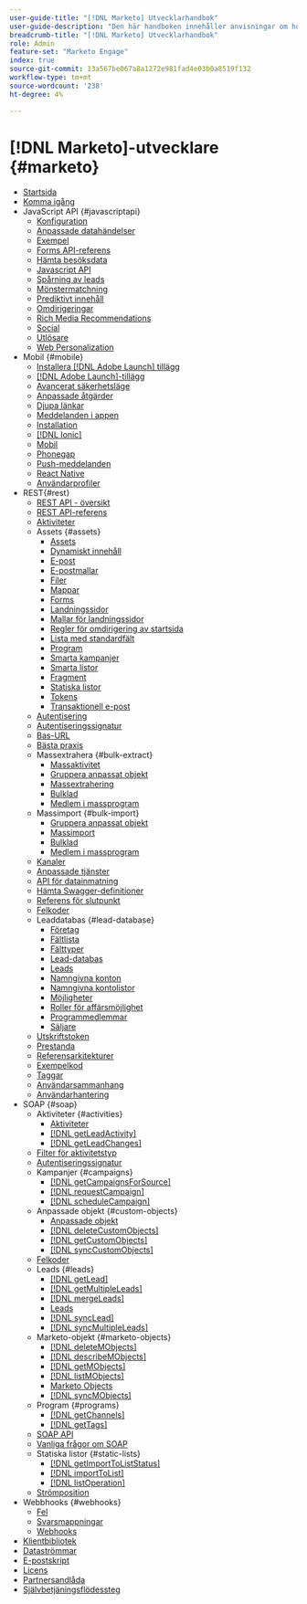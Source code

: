 ```yaml
---
user-guide-title: "[!DNL Marketo] Utvecklarhandbok"
user-guide-description: "Den här handboken innehåller anvisningar om hur du använder [!DNL Marketo] API:er."
breadcrumb-title: "[!DNL Marketo] Utvecklarhandbok"
role: Admin
feature-set: "Marketo Engage"
index: true
source-git-commit: 13a567be067a8a1272e981fad4e03b0a8519f132
workflow-type: tm+mt
source-wordcount: '238'
ht-degree: 4%

---
```



# [!DNL Marketo]-utvecklare {#marketo}

- [Startsida](home.md)
- [Komma igång](getting-started.md)
- JavaScript API {#javascriptapi}
   - [Konfiguration](javascript-api/configuration.md)
   - [Anpassade datahändelser](javascript-api/custom-data-events.md)
   - [Exempel](javascript-api/examples.md)
   - [Forms API-referens](javascript-api/forms-api-reference.md)
   - [Hämta besöksdata](javascript-api/get-visitor-data.md)
   - [Javascript API](javascript-api/javascript-api.md)
   - [Spårning av leads](javascript-api/lead-tracking.md)
   - [Mönstermatchning](javascript-api/pattern-match.md)
   - [Prediktivt innehåll](javascript-api/predictive-content.md)
   - [Omdirigeringar](javascript-api/redirect.md)
   - [Rich Media Recommendations](javascript-api/rich-media-recommendation.md)
   - [Social](javascript-api/social.md)
   - [Utlösare](javascript-api/triggers.md)
   - [Web Personalization](javascript-api/web-personalization.md)
- Mobil {#mobile}
   - [Installera [!DNL Adobe Launch] tillägg](mobile/adobe-launch-extension-installation.md)
   - [[!DNL Adobe Launch]-tillägg](mobile/adobe-launch-extension.md)
   - [Avancerat säkerhetsläge](mobile/advanced-security-access-mode.md)
   - [Anpassade åtgärder](mobile/custom-actions.md)
   - [Djupa länkar](mobile/enabling-deep-links-in-your-app.md)
   - [Meddelanden i appen](mobile/in-app-messages.md)
   - [Installation](mobile/installation.md)
   - [[!DNL Ionic]](mobile/ionic.md)
   - [Mobil](mobile/mobile.md)
   - [Phonegap](mobile/phonegap.md)
   - [Push-meddelanden](mobile/push-notifications.md)
   - [React Native](mobile/react-native.md)
   - [Användarprofiler](mobile/user-profiles.md)
- REST{#rest}
   - [REST API - översikt](rest-api/rest-api.md)
   - [REST API-referens](https://developer.adobe.com/marketo-apis/)
   - [Aktiviteter](rest-api/activities.md)
   - Assets {#assets}
      - [Assets](rest-api/assets.md)
      - [Dynamiskt innehåll](rest-api/dynamic-content.md)
      - [E-post](rest-api/emails.md)
      - [E-postmallar](rest-api/email-templates.md)
      - [Filer](rest-api/files.md)
      - [Mappar](rest-api/folders.md)
      - [Forms](rest-api/forms.md)
      - [Landningssidor](rest-api/landing-pages.md)
      - [Mallar för landningssidor](rest-api/landing-page-templates.md)
      - [Regler för omdirigering av startsida](rest-api/landing-page-redirect-rules.md)
      - [Lista med standardfält](rest-api/list-of-standard-fields.md)
      - [Program](rest-api/programs.md)
      - [Smarta kampanjer](rest-api/smart-campaigns.md)
      - [Smarta listor](rest-api/smart-lists.md)
      - [Fragment](rest-api/snippets.md)
      - [Statiska listor](rest-api/static-lists.md)
      - [Tokens](rest-api/tokens.md)
      - [Transaktionell e-post](rest-api/transactional-email.md)
   - [Autentisering](rest-api/authentication.md)
   - [Autentiseringssignatur](rest-api/authentication-signature.md)
   - [Bas-URL](rest-api/base-url.md)
   - [Bästa praxis](rest-api/marketo-integration-best-practices.md)
   - Massextrahera {#bulk-extract}
      - [Massaktivitet](rest-api/bulk-activity-extract.md)
      - [Gruppera anpassat objekt](rest-api/bulk-custom-object-extract.md)
      - [Massextrahering](rest-api/bulk-extract.md)
      - [Bulklad](rest-api/bulk-lead-extract.md)
      - [Medlem i massprogram](rest-api/bulk-program-member-extract.md)
   - Massimport {#bulk-import}
      - [Gruppera anpassat objekt](rest-api/bulk-custom-object-import.md)
      - [Massimport](rest-api/bulk-import.md)
      - [Bulklad](rest-api/bulk-lead-import.md)
      - [Medlem i massprogram](rest-api/bulk-program-member-import.md)
   - [Kanaler](rest-api/channels.md)
   - [Anpassade tjänster](rest-api/custom-services.md)
   - [API för datainmatning](rest-api/data-ingestion.md)
   - [Hämta Swagger-definitioner](rest-api/swagger.md)
   - [Referens för slutpunkt](rest-api/endpoint-reference.md)
   - [Felkoder](rest-api/error-codes.md)
   - Leaddatabas {#lead-database}
      - [Företag](rest-api/companies.md)
      - [Fältlista](rest-api/fields.md)
      - [Fälttyper](rest-api/field-types.md)
      - [Lead-databas](rest-api/lead-database.md)
      - [Leads](rest-api/leads.md)
      - [Namngivna konton](rest-api/named-accounts.md)
      - [Namngivna kontolistor](rest-api/named-account-lists.md)
      - [Möjligheter](rest-api/opportunities.md)
      - [Roller för affärsmöjlighet](rest-api/opportunity-roles.md)
      - [Programmedlemmar](rest-api/program-members.md)
      - [Säljare](rest-api/sales-persons.md)
   - [Utskriftstoken](rest-api/paging-tokens.md)
   - [Prestanda](rest-api/performance.md)
   - [Referensarkitekturer](rest-api/reference-architectures.md)
   - [Exempelkod](https://github.com/Marketo/REST-Sample-Code)
   - [Taggar](rest-api/tags.md)
   - [Användarsammanhang](rest-api/user-context.md)
   - [Användarhantering](rest-api/user-management.md)
- SOAP {#soap}
   - Aktiviteter {#activities}
      - [Aktiviteter](soap-api/activities.md)
      - [[!DNL getLeadActivity]](soap-api/getleadactivity.md)
      - [[!DNL getLeadChanges]](soap-api/getleadchanges.md)
   - [Filter för aktivitetstyp](soap-api/activity-type-filters.md)
   - [Autentiseringssignatur](soap-api/authentication-signature.md)
   - Kampanjer {#campaigns}
      - [[!DNL getCampaignsForSource]](soap-api/getcampaignsforsource.md)
      - [[!DNL requestCampaign]](soap-api/requestcampaign.md)
      - [[!DNL scheduleCampaign]](soap-api/schedulecampaign.md)
   - Anpassade objekt {#custom-objects}
      - [Anpassade objekt](soap-api/custom-objects.md)
      - [[!DNL deleteCustomObjects]](soap-api/deletecustomobjects.md)
      - [[!DNL getCustomObjects]](soap-api/getcustomobjects.md)
      - [[!DNL syncCustomObjects]](soap-api/synccustomobjects.md)
   - [Felkoder](soap-api/error-codes.md)
   - Leads {#leads}
      - [[!DNL getLead]](soap-api/getlead.md)
      - [[!DNL getMultipleLeads]](soap-api/getmultipleleads.md)
      - [[!DNL mergeLeads]](soap-api/mergeleads.md)
      - [Leads](soap-api/leads.md)
      - [[!DNL syncLead]](soap-api/synclead.md)
      - [[!DNL syncMultipleLeads]](soap-api/syncmultipleleads.md)
   - Marketo-objekt {#marketo-objects}
      - [[!DNL deleteMObjects]](soap-api/deletemobjects.md)
      - [[!DNL describeMObjects]](soap-api/describemobject.md)
      - [[!DNL getMObjects]](soap-api/getmobjects.md)
      - [[!DNL listMObjects]](soap-api/listmobjects.md)
      - [Marketo Objects](soap-api/marketo-objects.md)
      - [[!DNL syncMObjects]](soap-api/syncmobjects.md)
   - Program {#programs}
      - [[!DNL getChannels]](soap-api/getchannels.md)
      - [[!DNL getTags]](soap-api/gettags.md)
   - [SOAP API](soap-api/soap-api.md)
   - [Vanliga frågor om SOAP](soap-api/soap-faq.md)
   - Statiska listor {#static-lists}
      - [[!DNL getImportToListStatus]](soap-api/getimporttoliststatus.md)
      - [[!DNL importToList]](soap-api/importtolist.md)
      - [[!DNL listOperation]](soap-api/listoperation.md)
   - [Strömposition](soap-api/stream-position.md)
- Webbhooks {#webhooks}
   - [Fel](webhooks/errors.md)
   - [Svarsmappningar](webhooks/response-mappings.md)
   - [Webhooks](webhooks/webhooks.md)
- [Klientbibliotek](https://github.com/Marketo/Community-Supported-Client-Libraries)
- [Dataströmmar](data-streams.md)
- [E-postskript](email-scripting.md)
- [Licens](api-license.md)
- [Partnersandlåda](partner-sandbox.md)
- [Självbetjäningsflödessteg](self-service-flow-steps.md)
